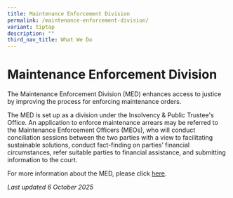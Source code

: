 ```yaml
---
title: Maintenance Enforcement Division
permalink: /maintenance-enforcement-division/
variant: tiptap
description: ""
third_nav_title: What We Do
---
```

<h1>Maintenance Enforcement Division</h1>
<p>The Maintenance Enforcement Division (MED) enhances access to justice
by improving the process for enforcing maintenance orders.</p>
<p></p>
<p>The MED is set up as a division under the Insolvency &amp; Public Trustee's
Office. An application to enforce maintenance arrears may be referred to
the Maintenance Enforcement Officers (MEOs), who will conduct conciliation
sessions between the two parties with a view to facilitating sustainable
solutions, conduct fact-finding on parties’ financial circumstances, refer
suitable parties to financial assistance, and submitting information to
the court.</p>
<p></p>
<p>For more information about the MED, please click <a href="https://med.mlaw.gov.sg/" rel="noopener noreferrer nofollow" target="_blank">here</a>.</p>
<p></p>
<p><em>Last updated 6 October 2025</em>
</p>